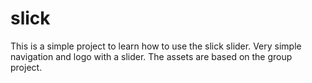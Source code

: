 # slick
This is a simple project to learn how to use the slick slider. Very simple navigation and logo with a slider. The assets are based on the group project.